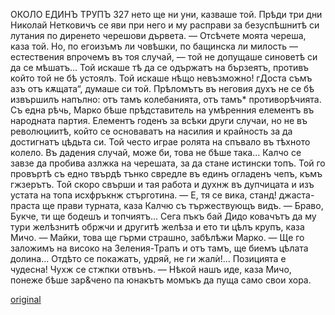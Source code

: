 ﻿ОКОЛО ЕДИНЪ ТРУПЪ	327
нето ще ни уни, казваше той. Прѣди три дни Николай Нетковичъ се яви при него и му расправи за безуспѣшнитѣ си лутания по диренето черешови дървета.
— Отсѣчете моята череша, каза той. Но, по егоизъмъ ли човѣшки, по бащинска ли милость — естествения впрочемъ въ тоя случай, — той не допущаше синоветѣ си да се мѣшатъ... Той искаше тѣ да се одържатъ на бързеятъ, противъ който той не бѣ устоялъ. Той искаше нѣщо невъзможно! гДоста съмъ азъ отъ кѫщата“, думаше си той. Прѣломътъ въ неговия духъ не се бѣ извършилъ напълно: отъ тамъ колебанията, отъ тамъ* противорѣчията. Съ една рѣчь, Марко бѣше прѣдставитель на умѣренния елементъ въ народната партия. Елементъ годенъ за всѣки други случаи, но не въ революциитѣ, който се основаватъ на насилия и крайность за да достигнатъ цѣдьта си. Той често играе ролята на спъвало въ тѣхното колело. Въ дадения случай, може би, това не бѣше така...
Калчо се завзе да пробива азлжка на черешата, за да стане истински топъ. Той го провъртѣ съ едно твърдѣ тънко свредле въ единъ огладенъ чепъ, къмъ гжзерътъ. Той скоро свърши и тая работа и духнж въ дупчицата и изъ устата на топа исхфръкнж стърготина.
— Е, тя се вика, станд! джаста-праста ще прави турната, каза Калчю съ тържествующъ видъ.
— Браво, Букче, ти ще бодешъ и топчиятъ... Сега пъкъ бай Дидо ковачътъ да му тури желѣзнитѣ обржчи и другитѣ желѣза и ето ти цѣлъ крупъ, каза Мичо.
— Майки, това ще гърми страшно, забѣлѣжи Марко.
— Ще го заложимъ на високо на Зеления-Трапъ и отъ тамъ, ще биемъ цѣлата долина... Отдѣто се покажатъ, удряй, не ги жалѝ!... Позицията е чудесна!
Чухж се стжпки отвънъ.
— Нѣкой нашъ иде, каза Мичо, понеже бѣше зар&чено па юнакътъ момъкъ да пуща само свои хора.

[original](images/366.jpg)
